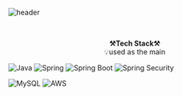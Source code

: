 ![header](https://capsule-render.vercel.app/api?type=waving&color=auto&height=300&section=header&text=Welcome!&fontSize=90&animation=fadeIn&fontAlignY=38&desc=Sunguk's%20GitHub%20Profile&descAlignY=51&descAlign=62)

<br>

<p align="center">
    <Strong>⚒️Tech Stack⚒️</Strong><br>
    💡used as the main
</p>

![Java](https://img.shields.io/badge/JAVA-007396?style=for-the-badge&logo=OpenJDK&logoColor=white)
![Spring](https://img.shields.io/badge/-Spring-6DB33F?style=for-the-badge&logo=Spring&logoColor=white)
![Spring Boot](https://img.shields.io/badge/SPRING%20BOOT-6DB33F?style=for-the-badge&logo=SpringBoot&logoColor=white)
![Spring Security](https://img.shields.io/badge/Spring%20Security-6DB33F?style=for-the-badge&logo=SpringSecurity&logoColor=white)


![MySQL](https://img.shields.io/badge/MySQL-4479A1?style=for-the-badge&logo=MySQL&logoColor=fff)
![AWS](https://img.shields.io/badge/AWS-232F3E?style=for-the-badge&logo=AmazonAWS&logoColor=white)
